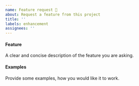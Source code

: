 ```yaml
---
name: Feature request 💄
about: Request a feature from this project
title: ''
labels: enhancement
assignees: ''
---
```


#### Feature
A clear and concise description of the feature you are asking.

#### Examples
Provide some examples, how you would like it to work.
